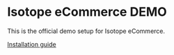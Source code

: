 # Isotope eCommerce DEMO

This is the official demo setup for Isotope eCommerce.

[Installation guide](https://www.isotopeecommerce.org/en/demo.html)
